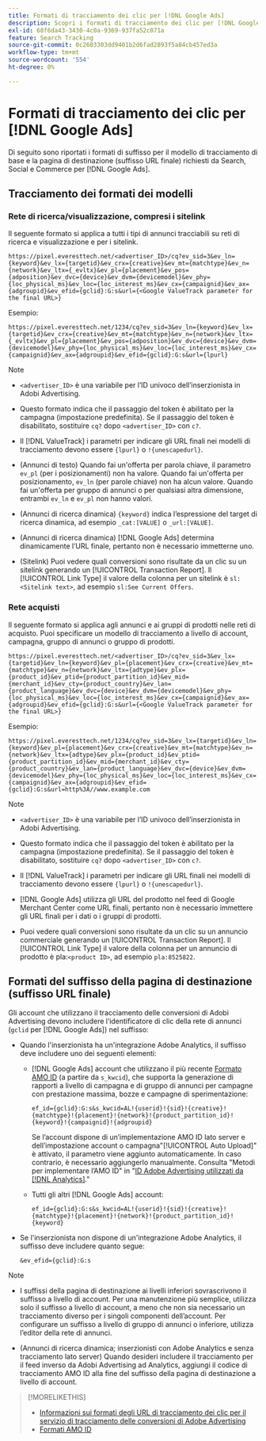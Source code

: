 ```yaml
---
title: Formati di tracciamento dei clic per [!DNL Google Ads]
description: Scopri i formati di tracciamento dei clic per [!DNL Google Ads] account.
exl-id: 68f6da43-3430-4c0a-9369-937fa52c071a
feature: Search Tracking
source-git-commit: 0c2603303dd9401b2d6fad2893f5a84cb457ed3a
workflow-type: tm+mt
source-wordcount: '554'
ht-degree: 0%

---
```


# Formati di tracciamento dei clic per [!DNL Google Ads]

Di seguito sono riportati i formati di suffisso per il modello di tracciamento di base e la pagina di destinazione (suffisso URL finale) richiesti da Search, Social e Commerce per [!DNL Google Ads].

## Tracciamento dei formati dei modelli

### Rete di ricerca/visualizzazione, compresi i sitelink

Il seguente formato si applica a tutti i tipi di annunci tracciabili su reti di ricerca e visualizzazione e per i sitelink.

`https://pixel.everesttech.net/<advertiser_ID>/cq?ev_sid=3&ev_ln={keyword}&ev_lx={targetid}&ev_crx={creative}&ev_mt={matchtype}&ev_n={network}&ev_ltx={_evltx}&ev_pl={placement}&ev_pos={adposition}&ev_dvc={device}&ev_dvm={devicemodel}&ev_phy={loc_physical_ms}&ev_loc={loc_interest_ms}&ev_cx={campaignid}&ev_ax={adgroupid}&ev_efid={gclid}:G:s&url={<Google ValueTrack parameter for the final URL>}`

Esempio:

`https://pixel.everesttech.net/1234/cq?ev_sid=3&ev_ln={keyword}&ev_lx={targetid}&ev_crx={creative}&ev_mt={matchtype}&ev_n={network}&ev_ltx={_evltx}&ev_pl={placement}&ev_pos={adposition}&ev_dvc={device}&ev_dvm={devicemodel}&ev_phy={loc_physical_ms}&ev_loc={loc_interest_ms}&ev_cx={campaignid}&ev_ax={adgroupid}&ev_efid={gclid}:G:s&url={lpurl}`

>[!NOTE]
>
>* `<advertiser_ID>` è una variabile per l’ID univoco dell’inserzionista in Adobi Advertising.
>
>* Questo formato indica che il passaggio del token è abilitato per la campagna (impostazione predefinita). Se il passaggio del token è disabilitato, sostituire `cq?` dopo `<advertiser_ID>` con `c?`.
>
>* Il [!DNL ValueTrack] i parametri per indicare gli URL finali nei modelli di tracciamento devono essere `{lpurl}` o `!{unescapedurl}`.
>
>* (Annunci di testo) Quando fai un&#39;offerta per parola chiave, il parametro `ev_pl` (per i posizionamenti) non ha valore. Quando fai un&#39;offerta per posizionamento, `ev_ln` (per parole chiave) non ha alcun valore. Quando fai un&#39;offerta per gruppo di annunci o per qualsiasi altra dimensione, entrambi `ev_ln` e `ev_pl` non hanno valori.
>
>* (Annunci di ricerca dinamica) `{keyword}` indica l’espressione del target di ricerca dinamica, ad esempio `_cat:[VALUE]` o `_url:[VALUE]`.
>
>* (Annunci di ricerca dinamica) [!DNL Google Ads] determina dinamicamente l’URL finale, pertanto non è necessario immetterne uno.
>
>* (Sitelink) Puoi vedere quali conversioni sono risultate da un clic su un sitelink generando un [!UICONTROL Transaction Report]. Il [!UICONTROL Link Type] il valore della colonna per un sitelink è `sl:<Sitelink text>`, ad esempio `sl:See Current Offers`.

### Rete acquisti

Il seguente formato si applica agli annunci e ai gruppi di prodotti nelle reti di acquisto. Puoi specificare un modello di tracciamento a livello di account, campagna, gruppo di annunci o gruppo di prodotti.

`https://pixel.everesttech.net/<advertiser_ID>/cq?ev_sid=3&ev_lx={targetid}&ev_ln={keyword}&ev_pl={placement}&ev_crx={creative}&ev_mt={matchtype}&ev_n={network}&ev_ltx={adtype}&ev_plx={product_id}&ev_ptid={product_partition_id}&ev_mid={merchant_id}&ev_cty={product_country}&ev_lan={product_language}&ev_dvc={device}&ev_dvm={devicemodel}&ev_phy={loc_physical_ms}&ev_loc={loc_interest_ms}&ev_cx={campaignid}&ev_ax={adgroupid}&ev_efid={gclid}:G:s&url={<Google ValueTrack parameter for the final URL>}`

Esempio:

`https://pixel.everesttech.net/1234/cq?ev_sid=3&ev_lx={targetid}&ev_ln={keyword}&ev_pl={placement}&ev_crx={creative}&ev_mt={matchtype}&ev_n={network}&ev_ltx={adtype}&ev_plx={product_id}&ev_ptid={product_partition_id}&ev_mid={merchant_id}&ev_cty={product_country}&ev_lan={product_language}&ev_dvc={device}&ev_dvm={devicemodel}&ev_phy={loc_physical_ms}&ev_loc={loc_interest_ms}&ev_cx={campaignid}&ev_ax={adgroupid}&ev_efid={gclid}:G:s&url=http%3A//www.example.com`

>[!NOTE]
>
>* `<advertiser_ID>` è una variabile per l’ID univoco dell’inserzionista in Adobi Advertising.
>
>* Questo formato indica che il passaggio del token è abilitato per la campagna (impostazione predefinita). Se il passaggio del token è disabilitato, sostituire `cq?` dopo `<advertiser_ID>` con `c?`.
>
>* Il [!DNL ValueTrack] i parametri per indicare gli URL finali nei modelli di tracciamento devono essere `{lpurl}` o `!{unescapedurl}`.
>
>* [!DNL Google Ads] utilizza gli URL del prodotto nel feed di Google Merchant Center come URL finali, pertanto non è necessario immettere gli URL finali per i dati o i gruppi di prodotti.
>
>* Puoi vedere quali conversioni sono risultate da un clic su un annuncio commerciale generando un [!UICONTROL Transaction Report]. Il [!UICONTROL Link Type] il valore della colonna per un annuncio di prodotto è pla:`<product ID>`, ad esempio `pla:8525822`.

## Formati del suffisso della pagina di destinazione (suffisso URL finale)

Gli account che utilizzano il tracciamento delle conversioni di Adobi Advertising devono includere l’identificatore di clic della rete di annunci (`gclid` per [!DNL Google Ads]) nel suffisso:

* Quando l&#39;inserzionista ha un&#39;integrazione Adobe Analytics, il suffisso deve includere uno dei seguenti elementi:

   * [!DNL Google Ads] account che utilizzano il più recente [Formato AMO ID](/help/integrations/analytics/ids.md#amo-id-formats) (a partire da `s_kwcid`), che supporta la generazione di rapporti a livello di campagna e di gruppo di annunci per campagne con prestazione massima, bozze e campagne di sperimentazione:

     `ef_id={gclid}:G:s&s_kwcid=AL!{userid}!{sid}!{creative}!{matchtype}!{placement}!{network}!{product_partition_id}!{keyword}!{campaignid}!{adgroupid}`

     Se l’account dispone di un’implementazione AMO ID lato server e dell’impostazione account o campagna&quot;[!UICONTROL Auto Upload]&quot; è attivato, il parametro viene aggiunto automaticamente. In caso contrario, è necessario aggiungerlo manualmente. Consulta &quot;Metodi per implementare l’AMO ID&quot; in &quot;[ID Adobe Advertising utilizzati da [!DNL Analytics]](/help/integrations/analytics/ids.md#amo-id-implement).&quot;

   * Tutti gli altri [!DNL Google Ads] account:

     `ef_id={gclid}:G:s&s_kwcid=AL!{userid}!{sid}!{creative}!{matchtype}!{placement}!{network}!{product_partition_id}!{keyword}`

* Se l&#39;inserzionista non dispone di un&#39;integrazione Adobe Analytics, il suffisso deve includere quanto segue:

  `&ev_efid={gclid}:G:s`

>[!NOTE]
>
>* I suffissi della pagina di destinazione ai livelli inferiori sovrascrivono il suffisso a livello di account. Per una manutenzione più semplice, utilizza solo il suffisso a livello di account, a meno che non sia necessario un tracciamento diverso per i singoli componenti dell’account. Per configurare un suffisso a livello di gruppo di annunci o inferiore, utilizza l’editor della rete di annunci.
>
>* (Annunci di ricerca dinamica; inserzionisti con Adobe Analytics e senza tracciamento lato server) Quando desideri includere il tracciamento per il feed inverso da Adobi Advertising ad Analytics, aggiungi il codice di tracciamento AMO ID alla fine del suffisso della pagina di destinazione a livello di account.

>[!MORELIKETHIS]
>
>* [Informazioni sui formati degli URL di tracciamento dei clic per il servizio di tracciamento delle conversioni di Adobe Advertising](formats-click-tracking-about.md)
>* [Formati AMO ID](/help/integrations/analytics/ids.md#amo-id-formats)
